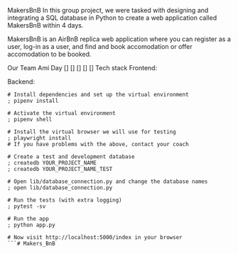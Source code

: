 MakersBnB
In this group project, we were tasked with designing and integrating a SQL database in Python to create a web application called MakersBnB within 4 days.

MakersBnB is an AirBnB replica web application where you can register as a user, log-in as a user, and find and book accomodation or offer accomodation to be booked.

Our Team
Ami Day
[]
[]
[]
[]
[]
Tech stack
Frontend:   

Backend:  

```shell
# Install dependencies and set up the virtual environment
; pipenv install

# Activate the virtual environment
; pipenv shell

# Install the virtual browser we will use for testing
; playwright install
# If you have problems with the above, contact your coach

# Create a test and development database
; createdb YOUR_PROJECT_NAME
; createdb YOUR_PROJECT_NAME_TEST

# Open lib/database_connection.py and change the database names
; open lib/database_connection.py

# Run the tests (with extra logging)
; pytest -sv

# Run the app
; python app.py

# Now visit http://localhost:5000/index in your browser
```# Makers_BnB
